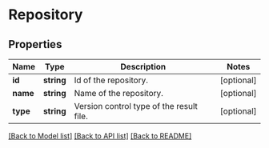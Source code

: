 # Repository

## Properties
Name | Type | Description | Notes
------------ | ------------- | ------------- | -------------
**id** | **string** | Id of the repository. | [optional] 
**name** | **string** | Name of the repository. | [optional] 
**type** | **string** | Version control type of the result file. | [optional] 

[[Back to Model list]](../README.md#documentation-for-models) [[Back to API list]](../README.md#documentation-for-api-endpoints) [[Back to README]](../README.md)


